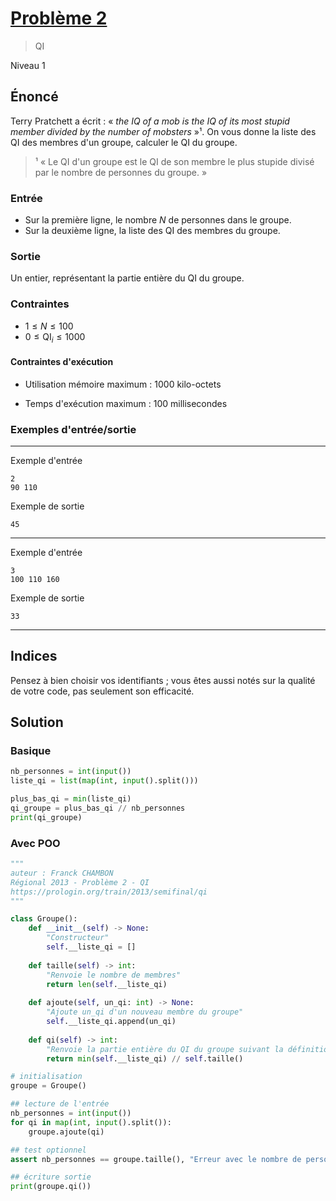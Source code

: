 # [Problème 2](https://prologin.org/train/2013/semifinal/qi)
> QI

Niveau 1

## Énoncé

Terry Pratchett a écrit : « *the IQ of a mob is the IQ of its most stupid member divided by the number of mobsters* »¹. On vous donne la liste des QI des membres d'un groupe, calculer le QI du groupe.

> ¹ « Le QI d'un groupe est le QI de son membre le plus stupide divisé par le nombre de personnes du groupe. »

### Entrée

+ Sur la première ligne, le nombre $N$ de personnes dans le groupe.
+ Sur la deuxième ligne, la liste des QI des membres du groupe.

### Sortie

Un entier, représentant la partie entière du QI du groupe.

### Contraintes

+ $1 \leqslant N \leqslant 100$
+ $0 \leqslant \text{QI}_i \leqslant 1000$

#### Contraintes d'exécution

* Utilisation mémoire maximum : 1000 kilo-octets

* Temps d'exécution maximum : 100 millisecondes

### Exemples d'entrée/sortie

---

Exemple d'entrée

    2
    90 110

Exemple de sortie

    45

---

Exemple d'entrée

    3
    100 110 160

Exemple de sortie

    33

---

## Indices


Pensez à bien choisir vos identifiants ; vous êtes aussi notés sur la qualité de votre code, pas seulement son efficacité.

## Solution

### Basique

```python
nb_personnes = int(input())
liste_qi = list(map(int, input().split()))

plus_bas_qi = min(liste_qi)
qi_groupe = plus_bas_qi // nb_personnes
print(qi_groupe)
```

### Avec POO

```python
"""
auteur : Franck CHAMBON
Régional 2013 - Problème 2 - QI
https://prologin.org/train/2013/semifinal/qi
"""

class Groupe():
    def __init__(self) -> None:
        "Constructeur"
        self.__liste_qi = []
    
    def taille(self) -> int:
        "Renvoie le nombre de membres"
        return len(self.__liste_qi)
    
    def ajoute(self, un_qi: int) -> None:
        "Ajoute un_qi d'un nouveau membre du groupe"
        self.__liste_qi.append(un_qi)
    
    def qi(self) -> int:
        "Renvoie la partie entière du QI du groupe suivant la définition de Pratchett"
        return min(self.__liste_qi) // self.taille()

# initialisation
groupe = Groupe()

## lecture de l'entrée
nb_personnes = int(input())
for qi in map(int, input().split()):
    groupe.ajoute(qi)

## test optionnel
assert nb_personnes == groupe.taille(), "Erreur avec le nombre de personnes !"

## écriture sortie
print(groupe.qi())
```